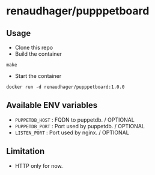 #  renaudhager/pupppetboard

## Usage

- Clone this repo
- Build the container

```
make
```

- Start the container

```
docker run -d renaudhager/pupppetboard:1.0.0
```


## Available ENV variables
- `PUPPETDB_HOST` : FQDN to puppetdb. / OPTIONAL
- `PUPPETDB_PORT` : Port used by puppetdb. / OPTIONAL
- `LISTEN_PORT` : Port used by nginx. / OPTIONAL
## Limitation
- HTTP only for now.
